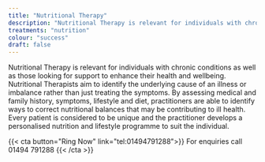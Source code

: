 ```yaml
---
title: "Nutritional Therapy"
description: "Nutritional Therapy is relevant for individuals with chronic conditions as well as those looking for support to enhance their health and wellbeing."
treatments: "nutrition"
colour: "success"
draft: false
---
```


Nutritional Therapy is relevant for individuals with chronic conditions as well as those looking for support to enhance their health and wellbeing. Nutritional Therapists aim to identify the underlying cause of an illness or imbalance rather than just treating the symptoms. By assessing medical and family history, symptoms, lifestyle and diet, practitioners are able to identify ways to correct nutritional balances that may be contributing to ill health. Every patient is considered to be unique and the practitioner develops a personalised nutrition and lifestyle programme to suit the individual.

{{< cta button="Ring Now" link="tel:01494791288">}}
For enquiries call 01494 791288
{{< /cta >}}
